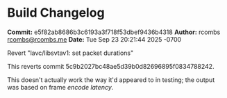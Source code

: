 # Build Changelog

**Commit:** e5f82ab8686b3c6193a3f718f53dbef9436b4318
**Author:** rcombs <rcombs@rcombs.me>
**Date:** Tue Sep 23 20:21:44 2025 -0700

Revert "lavc/libsvtav1: set packet durations"

This reverts commit 5c9b2027bc48ae5d39b0d82696895f0834788242.

This doesn't actually work the way it'd appeared to in testing;
the output was based on frame *encode latency*.
